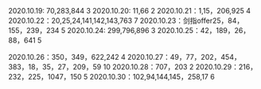 2020.10.19: 70,283,844  3
2020.10.20: 11,66   2
2020.10.21：1,15，206,925   4
2020.10.22：20,25,24,141,142,143,763   7
2020.10.23：剑指offer25，84，155，239，234   5
2020.10.24: 299,796,896   3
2020.10.25：42，189，26，88，641   5

2020.10.26：350，349，622,242    4
2020.10.27：49，77，202，454，383，18，35，27，209，59  10
2020.10.28：707，203  2
2020.10.29：216，232，225，1047，150 5
2020.10.30：102,94,144,145，258,17 6
